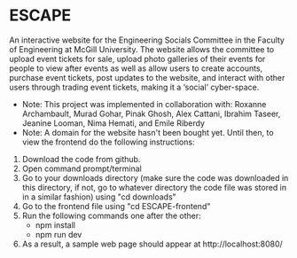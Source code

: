 # ESCAPE
An interactive website for the Engineering Socials Committee in the Faculty of Engineering at McGill University.
The website allows the committee to upload event tickets for sale, upload photo galleries of their events for people to view after events as well as allow users to create accounts, purchase event tickets, post updates to the website, and interact with other users through trading event tickets, making it a ‘social’ cyber-space.

- Note: This project was implemented in collaboration with: Roxanne Archambault, Murad Gohar, Pinak Ghosh, Alex Cattani, Ibrahim Taseer, Jeanine Looman, Nima Hemati, and Emile Riberdy
- Note: A domain for the website hasn't been bought yet. Until then, to view the frontend do the following instructions:

1. Download the code from github.
2. Open command prompt/terminal
3. Go to your downloads directory (make sure the code was downloaded in this directory, if not, go to whatever directory the code file was stored in in a similar fashion) using "cd downloads"
4. Go to the frontend file using "cd ESCAPE-frontend"
5. Run the following commands one after the other:
   - npm install
   -  npm run dev
6. As a result, a sample web page should appear at http://localhost:8080/




